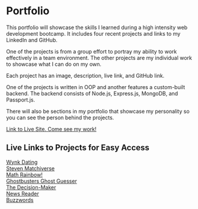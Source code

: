 # Portfolio

This portfolio will showcase the skills I learned during a high intensity web development bootcamp.
It includes four recent projects and links to my LinkedIn and GitHub.

One of the projects is from a group effort to portray my ability to work effectively in a team environment.
The other projects are my individual work to showcase what I can do on my own.

Each project has an image, description, live link, and GitHub link.

One of the projects is written in OOP and another features a custom-built backend. The backend consists of Node.js, Express.js, MongoDB, 
and Passport.js.

There will also be sections in my portfolio that showcase my personality so you can see the person behind the projects.

<a href = "http://gweneverpacifico.com/">Link to Live Site. Come see my work!</a>

## Live Links to Projects for Easy Access
<a href = "http://wynk.world/">Wynk Dating</a> <br>
<a href = "https://gpacifico.github.io/memory_match_goodness/">Steven Matchiverse</a> <br>
<a href = "https://gpacifico.github.io/calculator_goodness/">Math Rainbow!</a> <br>
<a href = "https://gpacifico.github.io/guessing_game_goodness/">Ghostbusters Ghost Guesser</a> <br>
<a href = "https://gpacifico.github.io/decision_maker/">The Decision-Maker</a> <br>
<a href = "https://gpacifico.github.io/NYT_Reader/">News Reader</a> <br>
<a href = "https://gpacifico.github.io/Resume_Helper/">Buzzwords</a>
